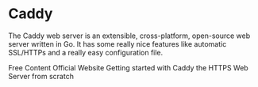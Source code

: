 # Caddy

The Caddy web server is an extensible, cross-platform, open-source web server written in Go. It has some really nice features like automatic SSL/HTTPs and a really easy configuration file.

<ResourceGroupTitle>Free Content</ResourceGroupTitle>
<BadgeLink colorScheme='blue' badgeText='Official Website' href='https://caddyserver.com/'>Official Website</BadgeLink>
<BadgeLink badgeText='Watch' href='https://www.youtube.com/watch?v=t4naLFSlBpQ'>Getting started with Caddy the HTTPS Web Server from scratch</BadgeLink>
